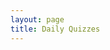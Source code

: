 ```yaml
---
layout: page
title: Daily Quizzes
---
```

<!--
* [Wed, 12-Apr](https://goo.gl/forms/4ZSsKRWdbQRk2Kxb2){:target="_blank"}
-->

